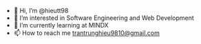 - 👋 Hi, I’m @hieutt98
- 👀 I’m interested in Software Engineering and Web Development
- 🌱 I’m currently learning at MINDX
- 📫 How to reach me trantrunghieu9810@gmail.com

<!---
hieutt98/hieutt98 is a ✨ special ✨ repository because its `README.md` (this file) appears on your GitHub profile.
You can click the Preview link to take a look at your changes.
--->
